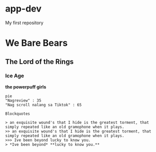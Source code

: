 # app-dev
My first repository
# We Bare Bears
## The Lord of the Rings
### Ice Age

**the powerpuff girls**

```REVIEW
pie
"Nagreview" : 35
"Nag scroll nalang sa Tiktok" : 65

Blockquotes

> an exquisite wound's that I hide is the greatest torment, that simply repeated like an old gramophone when it plays.
>> an exquisite wound's that I hide is the greatest torment, that simply repeated like an old gramophone when it plays.
>>> Ive been beyond lucky to know you.
> *Ive been beyond* **lucky to know you.**
